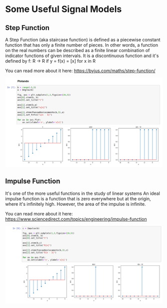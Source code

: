 # Some Useful Signal Models

## Step Function

A Step Function (aka staircase function) is defined as a piecewise constant function that has only a finite number of pieces. In other words, a function on the real numbers can be described as a finite linear combination of indicator functions of given intervals. It is a discontinuous function and it's defined by f: R -> R if y = f(x) = [x] for x in R

You can read more about it here: https://byjus.com/maths/step-function/

![alt text](https://github.com/danielaczarref/SignalsAndSystems/blob/master/PlotDegrau.png?raw=true)


## Impulse Function

It's one of the more useful functions in the study of linear systems An ideal impulse function is a function that is zero everywhere but at the origin, where it's infinitely high. However, the area of the impulse is infinite.

You can read more about it here: https://www.sciencedirect.com/topics/engineering/impulse-function


![alt text](https://github.com/danielaczarref/SignalsAndSystems/blob/master/PlotImpulso.png?raw=true)
